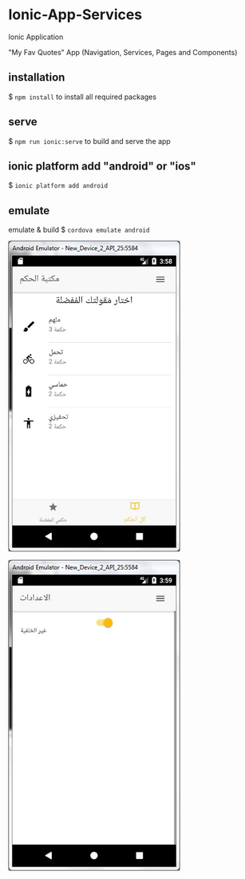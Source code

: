 # Ionic-App-Services
Ionic Application

"My Fav Quotes" App (Navigation, Services, Pages and Components)


## installation

$ `npm install` to install all required packages

## serve
$ `npm run ionic:serve` to build and serve the app

##  ionic platform add "android" or "ios"
$ `ionic platform add android`

## emulate
emulate & build $ `cordova emulate android`



![alt text](https://github.com/mostafaALBASH/Ionic-App-Services/blob/master/quotesPic.JPG)


![alt text](https://github.com/mostafaALBASH/Ionic-App-Services/blob/master/settingPic.JPG)


 

